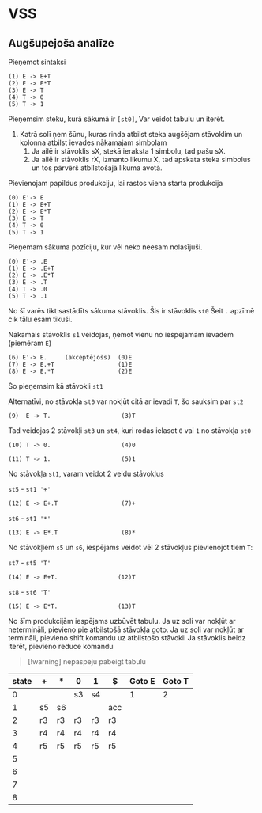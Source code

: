# VSS

## Augšupejoša analīze

Pieņemot sintaksi
```
(1) E -> E+T
(2) E -> E*T
(3) E -> T
(4) T -> 0
(5) T -> 1
```
Pieņemsim steku, kurā sākumā ir `[st0]`, 
Var veidot tabulu un iterēt.
1. Katrā solī ņem šūnu, kuras rinda atbilst steka augšējam stāvoklim un kolonna atbilst ievades nākamajam simbolam
	1. Ja ailē ir stāvoklis sX, stekā ieraksta 1 simbolu, tad pašu sX.
	2. Ja ailē ir stāvoklis rX, izmanto likumu X, tad apskata steka simbolus un tos pārvērš atbilstošajā likuma avotā.

Pievienojam papildus produkciju, lai rastos viena starta produkcija

```
(0) E'-> E
(1) E -> E+T
(2) E -> E*T
(3) E -> T
(4) T -> 0
(5) T -> 1
```

Pieņemam sākuma pozīciju, kur vēl neko neesam nolasījuši.

```
(0) E'-> .E
(1) E -> .E+T
(2) E -> .E*T
(3) E -> .T
(4) T -> .0
(5) T -> .1
```

No šī varēs tikt sastādīts sākuma stāvoklis. Šis ir stāvoklis `st0`
Šeit `.` apzīmē cik tālu esam tikuši.

Nākamais stāvoklis `s1` veidojas, ņemot vienu no iespējamām ievadēm (piemēram `E`)
```
(6) E'-> E.     (akceptējošs)  (0)E
(7) E -> E.+T                  (1)E
(8) E -> E.*T                  (2)E
```
Šo pieņemsim kā stāvokli `st1`

Alternatīvi, no stāvokļa `st0` var nokļūt citā ar ievadi `T`, šo sauksim par `st2`
```
(9)  E -> T.                    (3)T
```

Tad veidojas 2 stāvokļi `st3` un `st4`, kuri rodas ielasot `0` vai `1` no stāvokļa `st0`
```
(10) T -> 0.                    (4)0
```

```
(11) T -> 1.                    (5)1
```

No stāvokļa `st1`, varam veidot 2 veidu stāvokļus

`st5` - `st1 '+'`
```
(12) E -> E+.T                  (7)+
```

`st6` - `st1 '*'`
```
(13) E -> E*.T                  (8)*
```

No stāvokļiem `s5` un `s6`, iespējams veidot vēl 2 stāvokļus pievienojot tiem `T`:

`st7` - `st5 'T'`
```
(14) E -> E+T.                 (12)T
```

`st8` - `st6 'T'`
```
(15) E -> E*T.                 (13)T
```

No šīm produkcijām iespējams uzbūvēt tabulu.
Ja uz soli var nokļūt ar netermināli, pievieno pie atbilstošā stāvokļa goto.
Ja uz soli var nokļūt ar termināli, pievieno shift komandu uz atbilstošo stāvokli
Ja stāvoklis beidz iterēt, pievieno reduce komandu

>[!warning] nepaspēju pabeigt tabulu

| state | +   | *   | 0   | 1   | $   | Goto E | Goto T |
| ----- | --- | --- | --- | --- | --- | ------ | ------ |
| 0     |     |     | s3  | s4  |     | 1      | 2      |
| 1     | s5  | s6  |     |     | acc |        |        |
| 2     | r3  | r3  | r3  | r3  | r3  |        |        |
| 3     | r4  | r4  | r4  | r4  | r4  |        |        |
| 4     | r5  | r5  | r5  | r5  | r5  |        |        |
| 5     |     |     |     |     |     |        |        |
| 6     |     |     |     |     |     |        |        |
| 7     |     |     |     |     |     |        |        |
| 8     |     |     |     |     |     |        |        |
